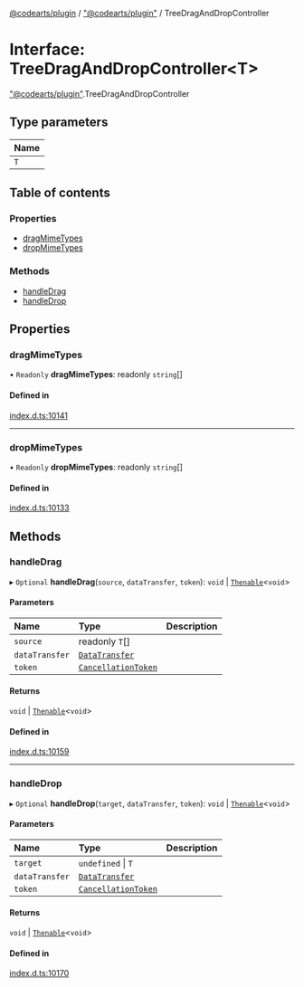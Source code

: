 [@codearts/plugin](../README.md) / ["@codearts/plugin"](../modules/_codearts_plugin_.md) / TreeDragAndDropController

# Interface: TreeDragAndDropController<T\>

["@codearts/plugin"](../modules/_codearts_plugin_.md).TreeDragAndDropController

## Type parameters

| Name |
| :------ |
| `T` |

## Table of contents

### Properties

- [dragMimeTypes](codearts_plugin_.TreeDragAndDropController.md#dragmimetypes)
- [dropMimeTypes](codearts_plugin_.TreeDragAndDropController.md#dropmimetypes)

### Methods

- [handleDrag](codearts_plugin_.TreeDragAndDropController.md#handledrag)
- [handleDrop](codearts_plugin_.TreeDragAndDropController.md#handledrop)

## Properties

### dragMimeTypes

• `Readonly` **dragMimeTypes**: readonly `string`[]

#### Defined in

[index.d.ts:10141](https://github.com/huaweicloud/cloudide-plugin-api/blob/84e382d/index.d.ts#L10141)

___

### dropMimeTypes

• `Readonly` **dropMimeTypes**: readonly `string`[]

#### Defined in

[index.d.ts:10133](https://github.com/huaweicloud/cloudide-plugin-api/blob/84e382d/index.d.ts#L10133)

## Methods

### handleDrag

▸ `Optional` **handleDrag**(`source`, `dataTransfer`, `token`): `void` \| [`Thenable`](Thenable.md)<`void`\>

#### Parameters

| Name | Type | Description |
| :------ | :------ | :------ |
| `source` | readonly `T`[] |  |
| `dataTransfer` | [`DataTransfer`](../classes/codearts_plugin_.DataTransfer.md) |  |
| `token` | [`CancellationToken`](codearts_plugin_.CancellationToken.md) |  |

#### Returns

`void` \| [`Thenable`](Thenable.md)<`void`\>

#### Defined in

[index.d.ts:10159](https://github.com/huaweicloud/cloudide-plugin-api/blob/84e382d/index.d.ts#L10159)

___

### handleDrop

▸ `Optional` **handleDrop**(`target`, `dataTransfer`, `token`): `void` \| [`Thenable`](Thenable.md)<`void`\>

#### Parameters

| Name | Type | Description |
| :------ | :------ | :------ |
| `target` | `undefined` \| `T` |  |
| `dataTransfer` | [`DataTransfer`](../classes/codearts_plugin_.DataTransfer.md) |  |
| `token` | [`CancellationToken`](codearts_plugin_.CancellationToken.md) |  |

#### Returns

`void` \| [`Thenable`](Thenable.md)<`void`\>

#### Defined in

[index.d.ts:10170](https://github.com/huaweicloud/cloudide-plugin-api/blob/84e382d/index.d.ts#L10170)
